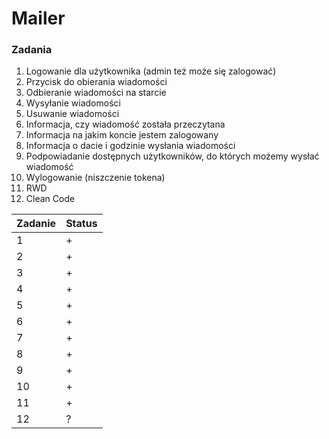 # Mailer


### Zadania

1. Logowanie dla użytkownika (admin też może się zalogować)
2. Przycisk do obierania wiadomości
3. Odbieranie wiadomości na starcie
4. Wysyłanie wiadomości
5. Usuwanie wiadomości
6. Informacja, czy wiadomość została przeczytana
7. Informacja na jakim koncie jestem zalogowany
8. Informacja o dacie i godzinie wysłania wiadomości
9. Podpowiadanie dostępnych użytkowników, do których możemy wysłać wiadomość
10. Wylogowanie (niszczenie tokena)
11. RWD
12. Clean Code

| Zadanie | Status |
|---------|--------|
| 1       | +      |
| 2       | +      |
| 3       | +      |
| 4       | +      |
| 5       | +      |
| 6       | +      |
| 7       | +      |
| 8       | +      |
| 9       | +      |
| 10      | +      |
| 11      | +      |
| 12      | ?      |

